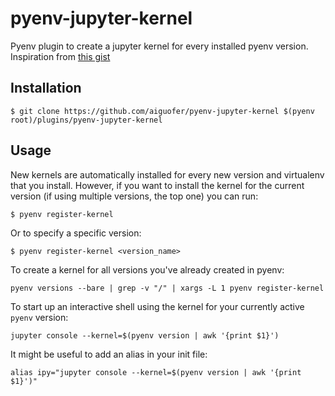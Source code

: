 # pyenv-jupyter-kernel

Pyenv plugin to create a jupyter kernel for every installed pyenv version. Inspiration from [this gist](https://gist.github.com/thvitt/9072336288921f57ec8741eb4b8b024e)

## Installation

```shell
$ git clone https://github.com/aiguofer/pyenv-jupyter-kernel $(pyenv root)/plugins/pyenv-jupyter-kernel
```

## Usage

New kernels are automatically installed for every new version and virtualenv that you install. However, if you want to install the kernel for the current version (if using multiple versions, the top one) you can run:

```shell
$ pyenv register-kernel
```

Or to specify a specific version:

```shell
$ pyenv register-kernel <version_name>
```

To create a kernel for all versions you've already created in pyenv:

```shell
pyenv versions --bare | grep -v "/" | xargs -L 1 pyenv register-kernel
```

To start up an interactive shell using the kernel for your currently active `pyenv` version:

```shell
jupyter console --kernel=$(pyenv version | awk '{print $1}')
```

It might be useful to add an alias in your init file:

```shell
alias ipy="jupyter console --kernel=$(pyenv version | awk '{print $1}')"
```
